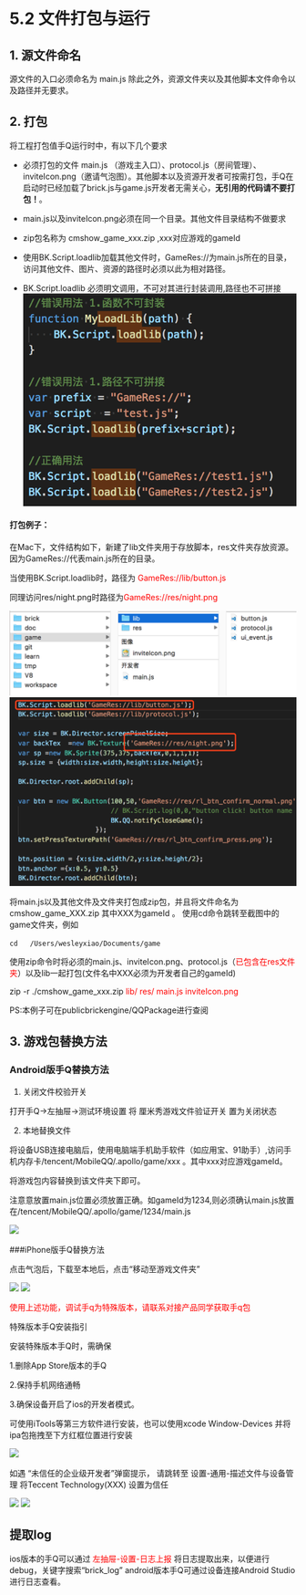 # 5.2 文件打包与运行

## 1. 源文件命名
源文件的入口必须命名为 main.js  除此之外，资源文件夹以及其他脚本文件命令以及路径并无要求。
## 2. 打包
将工程打包值手Q运行时中，有以下几个要求

* 必须打包的文件 main.js （游戏主入口）、protocol.js（房间管理）、inviteIcon.png（邀请气泡图）。其他脚本以及资源开发者可按需打包，手Q在启动时已经加载了brick.js与game.js开发者无需关心，**无引用的代码请不要打包！**。

* main.js以及inviteIcon.png必须在同一个目录。其他文件目录结构不做要求

* zip包名称为 cmshow_game_xxx.zip  ,xxx对应游戏的gameId

* 使用BK.Script.loadlib加载其他文件时，GameRes://为main.js所在的目录，访问其他文件、图片、资源的路径时必须以此为相对路径。
* BK.Script.loadlib 必须明文调用，不可对其进行封装调用,路径也不可拼接	![](./img/loadlib.png)


#### 打包例子：
在Mac下，文件结构如下，新建了lib文件夹用于存放脚本，res文件夹存放资源。
因为GameRes://代表main.js所在的目录。

当使用BK.Script.loadlib时，路径为<font color=#ff0000> GameRes://lib/button.js</font>

同理访问res/night.png时路径为<font color=#ff0000>GameRes://res/night.png </font>

![](./img/example1.png)
![](./img/example2.png)

将main.js以及其他文件及文件夹打包成zip包，并且将文件命名为 cmshow_game_XXX.zip 其中XXX为gameId 。
使用cd命令跳转至截图中的game文件夹，例如

  ```cd   /Users/wesleyxiao/Documents/game ```
  
使用zip命令时将必须的main.js、inviteIcon.png、protocol.js（<font color=#ff0000>已包含在res文件夹</font>）以及lib一起打包(文件名中XXX必须为开发者自己的gameId)

  zip -r ./cmshow_game_xxx.zip <font color=#ff0000> lib/ res/ main.js inviteIcon.png</font>

PS:本例子可在publicbrickengine/QQPackage进行查阅

## 3. 游戏包替换方法

### Android版手Q替换方法
1. 关闭文件校验开关
  
  打开手Q->左抽屉->测试环境设置 将 厘米秀游戏文件验证开关 置为关闭状态
  
2. 本地替换文件

将设备USB连接电脑后，使用电脑端手机助手软件（如应用宝、91助手）,访问手机内存卡/tencent/MobileQQ/.apollo/game/xxx 。其中xxx对应游戏gameId。

将游戏包内容替换到该文件夹下即可。

注意意放置main.js位置必须放置正确。如gameId为1234,则必须确认main.js放置在/tencent/MobileQQ/.apollo/game/1234/main.js

![](./img/android_package.png)

###iPhone版手Q替换方法 

点击气泡后，下载至本地后，点击“移动至游戏文件夹”

![](./img/mqq1.png)
![](./img/mqq2.png)

<font color=#ff0000>使用上述功能，调试手q为特殊版本，请联系对接产品同学获取手q包</font>

特殊版本手Q安装指引

安装特殊版本手Q时，需确保

1.删除App Store版本的手Q

2.保持手机网络通畅

3.确保设备开启了ios的开发者模式。


可使用iTools等第三方软件进行安装，也可以使用xcode Window-Devices 并将ipa包拖拽至下方红框位置进行安装

![](./img/installmqq1.png)

如遇 “未信任的企业级开发者”弹窗提示，
 请跳转至 设置-通用-描述文件与设备管理   将Teccent Technology(XXX) 设置为信任

![](./img/installmqq2.png)
![](./img/installmqq3.png)



## 提取log
ios版本的手Q可以通过 <font color=#ff0000>左抽屉-设置-日志上报</font> 将日志提取出来，以便进行debug，关键字搜索“brick_log”
android版本手Q可通过设备连接Android Studio 进行日志查看。
